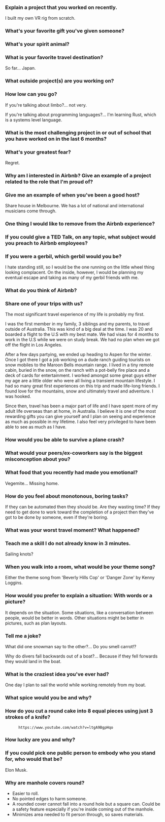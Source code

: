 
### Explain a project that you worked on recently.

I built my own VR rig from scratch.

### What's your favorite gift you've given someone?

### What's your spirit animal?



### What is your favorite travel destination?

So far... Japan.

### What outside project(s) are you working on?

### How low can you go?

If you're talking about limbo?... not very.

If you're talking about programming languages?... I'm learning Rust, which is a systems level language.

### What is the most challenging project in or out of school that you have worked on in the last 6 months?

### What's your greatest fear?

Regret.

### Why am I interested in Airbnb? Give an example of a project related to the role that I'm proud of?

### Give me an example of when you've been a good host?

Share house in Melbourne. We has a lot of national and international musicians come through.

### One thing I would like to remove from the Airbnb experience?

### If you could give a TED Talk, on any topic, what subject would you preach to Airbnb employees?



### If you were a gerbil, which gerbil would you be?

I hate standing still, so I would be the one running on the little wheel thing looking complacent. On the inside, however, I would be planning my eventual escape and taking as many of my gerbil friends with me.

### What do you think of Airbnb?

### Share one of your trips with us?

The most significant travel experience of my life is probably my first.

I was the first member in my family, 3 siblings and my parents, to travel outside of Australia. This was kind of a big deal at the time. I was 20 and boarded a flight to the U.S with my best mate. We had visas for 4 months to work in the U.S while we were on study break. We had no plan when we got off the flight in Los Angeles.

After a few days partying, we ended up heading to Aspen for the winter. Once I got there I got a job working on a dude ranch guiding tourists on snow mobiles to the Maroon Bells mountain range. I lived in a tiny remote cabin, buried in the snow, on the ranch with a pot-belly fire place and a deck of cards for entertainment. I worked amongst some great guys either my age are a little older who were all living a transient mountain lifestyle. I had so many great first experiences on this trip and made life-long friends. I found love for the mountains, snow and ultimately travel and adventure. I was hooked.

Since then, travel has been a major part of life and I have spent more of my adult life overseas than at home, in Australia. I believe it is one of the most rewarding gifts you can give yourself and I plan on seeing and experience as much as possible in my lifetime. I also feel very privileged to have been able to see as much as I have.

### How would you be able to survive a plane crash?

### What would your peers/ex-coworkers say is the biggest misconception about you?

### What food that you recently had made you emotional?

Vegemite... Missing home.

### How do you feel about monotonous, boring tasks?

If they can be automated then they should be. Are they wasting time? If they need to get done to work toward the completion of a project then they've got to be done by someone, even if they're boring.

### What was your worst travel moment? What happened?



### Teach me a skill I do not already know in 3 minutes.

Sailing knots?

### When you walk into a room, what would be your theme song?

Either the theme song from 'Beverly Hills Cop' or 'Danger Zone' by Kenny Loggins.

### How would you prefer to explain a situation: With words or a picture?

It depends on the situation. Some situations, like a conversation between people, would be better in words. Other situations might be better in pictures, such as plan layouts.

### Tell me a joke?

What did one snowman say to the other?... Do you smell carrot!?

Why do divers fall backwards out of a boat?... Because if they fell forwards they would land in the boat.

### What is the craziest idea you've ever had?

One day I plan to sail the world while working remotely from my boat.

### What spice would you be and why?



### How do you cut a round cake into 8 equal pieces using just 3 strokes of a knife?

          https://www.youtube.com/watch?v=ltgA9BgpHqo
### How lucky are you and why?

### If you could pick one public person to embody who you stand for, who would that be?

Elon Musk.

### Why are manhole covers round?

* Easier to roll.
* No pointed edges to harm someone.
* A rounded cover cannot fall into a round hole but a square can. Could be a safety feature especially if you're inside coming out of the manhole.
* Minimizes area needed to fit person through, so saves materials.  





